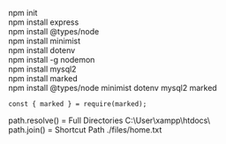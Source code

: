 npm init  
npm install express  
npm install @types/node  
npm install minimist  
npm install dotenv  
npm install -g nodemon  
npm install mysql2  
npm install marked  
npm install @types/node minimist dotenv mysql2 marked  
  
```
const { marked } = require(marked);
```
  
path.resolve() = Full Directories C:\User\xampp\htdocs\  
path.join() = Shortcut Path ./files/home.txt  
